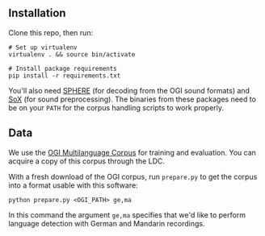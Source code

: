 ## Installation

Clone this repo, then run:

    # Set up virtualenv
    virtualenv . && source bin/activate

    # Install package requirements
    pip install -r requirements.txt

You'll also need [SPHERE][2] (for decoding from the OGI sound formats) and
[SoX][3] (for sound preprocessing). The binaries from these packages need to
be on your `PATH` for the corpus handling scripts to work properly.

## Data

We use the [OGI Multilanguage Corpus][1] for training and evaluation. You can
acquire a copy of this corpus through the LDC.

With a fresh download of the OGI corpus, run `prepare.py` to get the corpus
into a format usable with this software:

    python prepare.py <OGI_PATH> ge,ma

In this command the argument `ge,ma` specifies that we'd like to perform
language detection with German and Mandarin recordings.

[1]: https://catalog.ldc.upenn.edu/LDC94S17
[2]: http://www.nist.gov/itl/iad/mig/tools.cfm
[3]: http://sox.sourceforge.net/
